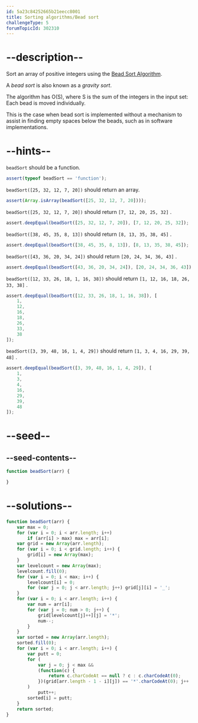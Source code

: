```yaml
---
id: 5a23c84252665b21eecc8001
title: Sorting algorithms/Bead sort
challengeType: 5
forumTopicId: 302310
---
```


# --description--

Sort an array of positive integers using the [Bead Sort Algorithm](https://en.wikipedia.org/wiki/Bead_sort).

A *bead sort* is also known as a *gravity sort*.

The algorithm has O(S), where S is the sum of the integers in the input set: Each bead is moved individually.

This is the case when bead sort is implemented without a mechanism to assist in finding empty spaces below the beads, such as in software implementations.

# --hints--

`beadSort` should be a function.

``` js
assert(typeof beadSort == 'function');
```

`beadSort([25, 32, 12, 7, 20])` should return an array.

``` js
assert(Array.isArray(beadSort([25, 32, 12, 7, 20])));
```

`beadSort([25, 32, 12, 7, 20])` should return `[7, 12, 20, 25, 32]` .

``` js
assert.deepEqual(beadSort([25, 32, 12, 7, 20]), [7, 12, 20, 25, 32]);
```

`beadSort([38, 45, 35, 8, 13])` should return `[8, 13, 35, 38, 45]` .

``` js
assert.deepEqual(beadSort([38, 45, 35, 8, 13]), [8, 13, 35, 38, 45]);
```

`beadSort([43, 36, 20, 34, 24])` should return `[20, 24, 34, 36, 43]` .

``` js
assert.deepEqual(beadSort([43, 36, 20, 34, 24]), [20, 24, 34, 36, 43]);
```

`beadSort([12, 33, 26, 18, 1, 16, 38])` should return `[1, 12, 16, 18, 26, 33, 38]` .

``` js
assert.deepEqual(beadSort([12, 33, 26, 18, 1, 16, 38]), [
    1,
    12,
    16,
    18,
    26,
    33,
    38
]);
```

`beadSort([3, 39, 48, 16, 1, 4, 29])` should return `[1, 3, 4, 16, 29, 39, 48]` .

``` js
assert.deepEqual(beadSort([3, 39, 48, 16, 1, 4, 29]), [
    1,
    3,
    4,
    16,
    29,
    39,
    48
]);
```

# --seed--

## --seed-contents--

``` js
function beadSort(arr) {

}
```

# --solutions--

``` js
function beadSort(arr) {
    var max = 0;
    for (var i = 0; i < arr.length; i++)
        if (arr[i] > max) max = arr[i];
    var grid = new Array(arr.length);
    for (var i = 0; i < grid.length; i++) {
        grid[i] = new Array(max);
    }
    var levelcount = new Array(max);
    levelcount.fill(0);
    for (var i = 0; i < max; i++) {
        levelcount[i] = 0;
        for (var j = 0; j < arr.length; j++) grid[j][i] = '_';
    }
    for (var i = 0; i < arr.length; i++) {
        var num = arr[i];
        for (var j = 0; num > 0; j++) {
            grid[levelcount[j]++][j] = '*';
            num--;
        }
    }
    var sorted = new Array(arr.length);
    sorted.fill(0);
    for (var i = 0; i < arr.length; i++) {
        var putt = 0;
        for (
            var j = 0; j < max &&
            (function(c) {
                return c.charCodeAt == null ? c : c.charCodeAt(0);
            })(grid[arr.length - 1 - i][j]) == '*'.charCodeAt(0); j++
        )
            putt++;
        sorted[i] = putt;
    }
    return sorted;
}
```
